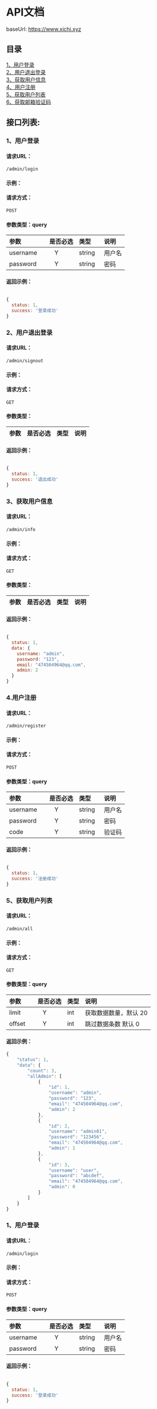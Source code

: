 # API文档

baseUrl: https://www.xichi.xyz

## 目录

[1、用户登录](#1用户登录)<br/>
[2、用户退出登录](#2用户退出登录)<br/>
[3、获取用户信息](#3获取用户信息)<br/>
[4、用户注册](#4用户注册)<br/>
[5、获取用户列表](#获取用户列表)<br/>
[6、获取邮箱验证码](#获取邮箱验证码)<br/>

## 接口列表:

### 1、用户登录

#### 请求URL：

```
/admin/login
```

#### 示例：


#### 请求方式：
```
POST
```

#### 参数类型：query

|参数|是否必选|类型|说明|
|:-----|:-------:|:-----|:-----|
|username      |Y       |string   | 用户名 |
|password      |Y       |string  | 密码 |



#### 返回示例：

```javascript

{
  status: 1,
  success: '登录成功'
}
```

### 2、用户退出登录

#### 请求URL：

```
/admin/signout
```

#### 示例：


#### 请求方式：
```
GET
```

#### 参数类型：

|参数|是否必选|类型|说明|
|:-----|:-------:|:-----|:-----|



#### 返回示例：

```javascript

{
  status: 1,
  success: '退出成功'
}
```


### 3、获取用户信息

#### 请求URL：

```
/admin/info
```

#### 示例：


#### 请求方式：
```
GET
```

#### 参数类型：

|参数|是否必选|类型|说明|
|:-----|:-------:|:-----|:-----|



#### 返回示例：

```javascript

{
  status: 1,
  data: {
    username: "admin",
    password: "123",
    email: "474504964@qq.com",
    admin: 2
  }
}
```

### 4.用户注册

#### 请求URL：

```
/admin/register
```

#### 示例：


#### 请求方式：
```
POST
```

#### 参数类型：query

|参数|是否必选|类型|说明|
|:-----|:-------:|:-----|:-----|
|username      |Y       |string   | 用户名 |
|password      |Y       |string  | 密码 |
|code      |Y       |string  | 验证码 |



#### 返回示例：

```javascript

{
  status: 1,
  success: '注册成功'
}
```

### 5、获取用户列表

#### 请求URL：
```
/admin/all
```

#### 示例：

#### 请求方式：
```
GET
```

#### 参数类型：query

|参数|是否必选|类型|说明|
|:-----|:-------:|:-----|:-----|
|limit      |Y       |int | 获取数据数量，默认 20 |
|offset      |Y       |int | 跳过数据条数 默认 0 |


#### 返回示例：

```javascript
{
    "status": 1,
    "data": {
        "count": 3,
        "allAdmin": [
            {
                "id": 1,
                "username": "admin",
                "password": "123",
                "email": "474504964@qq.com",
                "admin": 2
            },
            {
                "id": 2,
                "username": "admin01",
                "password": "123456",
                "email": "474504964@qq.com",
                "admin": 1
            },
            {
                "id": 3,
                "username": "user",
                "password": "abcdef",
                "email": "474504964@qq.com",
                "admin": 0
            }
        ]
    }
}
```

### 1、用户登录

#### 请求URL：

```
/admin/login
```

#### 示例：


#### 请求方式：
```
POST
```

#### 参数类型：query

|参数|是否必选|类型|说明|
|:-----|:-------:|:-----|:-----|
|username      |Y       |string   | 用户名 |
|password      |Y       |string  | 密码 |



#### 返回示例：

```javascript

{
  status: 1,
  success: '登录成功'
}
```
